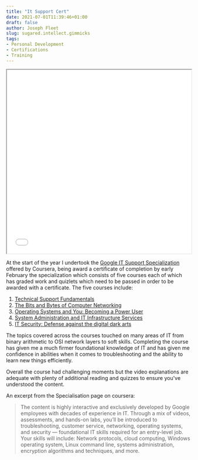 ```yaml
---
title: "It Support Cert"
date: 2021-07-01T11:39:46+01:00
draft: false
author: Joseph Fleet
slug: sugared.intellect.gimmicks
tags:
- Personal Development
- Certifications
- Training
---
```


<iframe src="/Coursera QNZAQTZ5SGSQ.pdf#toolbar=0" width="100%" height="500px">
    </iframe>

At the start of the year I undertook the [Google IT Support Specialization] offered by Coursera, being award a certificate of completion by early February the specialization which consists of five courses each of which has graded work and quizlets which need to be passed in order to be awarded with a certificate.
The five courses include:

1. [Technical Support Fundamentals]
2. [The Bits and Bytes of Computer Networking]
3. [Operating Systems and You: Becoming a Power User]
4. [System Administration and IT Infrastructure Services]
5. [IT Security: Defense against the digital dark arts]

The topics covered across the courses touched on many areas of IT from binary arithmetic to OSI network layers to soft skills. Completing the course has given me a much firmer foundational knowledge of IT and has given me confidence in abilities when it comes to troubleshooting and the ability to learn new things efficiently.

Overall the course had challenging moments but the video explanations are adequate with plenty of additional reading and quizzes to ensure you've understood the content. 

An excerpt from the Specialisation page on coursera:
> The content is highly interactive and exclusively developed by Google employees with decades of experience in IT.
> Through a mix of videos, assessments, and hands-on labs, you’ll be introduced to troubleshooting, customer service, networking, operating systems, and security — foundational IT skills required for an entry-level job. 
>Your skills will include: Network protocols, cloud computing, Windows operating system, Linux command line, systems administration, encryption algorithms and techniques, and more. 

[Google IT Support Specialization]: <https://www.coursera.org/professional-certificates/google-it-support>
[Technical Support Fundamentals]: <https://www.coursera.org/learn/technical-support-fundamentals>
[The Bits and Bytes of Computer Networking]: <https://www.coursera.org/learn/computer-networking>
[Operating Systems and You: Becoming a Power User]: <https://www.coursera.org/learn/os-power-user>
[System Administration and IT Infrastructure Services]: <https://www.coursera.org/learn/system-administration-it-infrastructure-services>
[IT Security: Defense against the digital dark arts]: <https://www.coursera.org/learn/it-security>